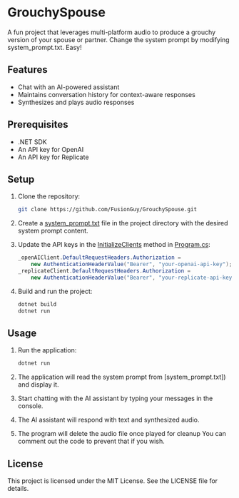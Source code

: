 # GrouchySpouse

A fun project that leverages multi-platform audio to produce a grouchy version of your spouse or partner. Change the system prompt by modifying system_prompt.txt. Easy! 

## Features

- Chat with an AI-powered assistant
- Maintains conversation history for context-aware responses
- Synthesizes and plays audio responses

## Prerequisites

- .NET SDK
- An API key for OpenAI
- An API key for Replicate

## Setup

1. Clone the repository:
    ```sh
    git clone https://github.com/FusionGuy/GrouchySpouse.git
    ```

2. Create a [system_prompt.txt](http://_vscodecontentref_/0) file in the project directory with the desired system prompt content.

3. Update the API keys in the [InitializeClients](http://_vscodecontentref_/1) method in [Program.cs](http://_vscodecontentref_/2):
    ```csharp
    _openAIClient.DefaultRequestHeaders.Authorization = 
        new AuthenticationHeaderValue("Bearer", "your-openai-api-key");
    _replicateClient.DefaultRequestHeaders.Authorization = 
        new AuthenticationHeaderValue("Bearer", "your-replicate-api-key");
    ```

4. Build and run the project:
    ```sh
    dotnet build
    dotnet run
    ```

## Usage

1. Run the application:
    ```sh
    dotnet run
    ```

2. The application will read the system prompt from [system_prompt.txt]) and display it.

3. Start chatting with the AI assistant by typing your messages in the console.

4. The AI assistant will respond with text and synthesized audio.

5. The program will delete the audio file once played for cleanup You can comment out the code to prevent that if you wish.

## License

This project is licensed under the MIT License. See the LICENSE file for details.